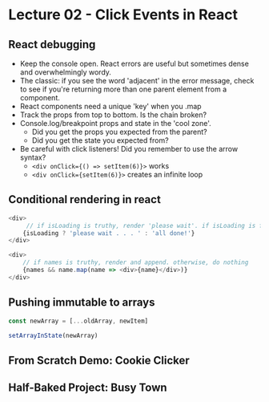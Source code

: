 # Lecture 02 - Click Events in React

## React debugging
- Keep the console open. React errors are useful but sometimes dense and overwhelmingly wordy.
- The classic: if you see the word 'adjacent' in the error message, check to see if you're returning more than one parent element from a component.
- React components need a unique 'key' when you .map
- Track the props from top to bottom. Is the chain broken?
- Console.log/breakpoint props and state in the 'cool zone'. 
    - Did you get the props you expected from the parent? 
    - Did you get the state you expected from? 
- Be careful with click listeners! Did you remember to use the arrow syntax? 
    - `<div onClick={() => setItem(6)}>` works  
    - `<div onClick={setItem(6)}>` creates an infinite loop

## Conditional rendering in react

```js
<div>
     // if isLoading is truthy, render 'please wait'. if isLoading is falsey, render 'all done!'
    {isLoading ? 'please wait . . . ' : 'all done!'}
</div>
```

```js
<div>
    // if names is truthy, render and append. otherwise, do nothing
    {names && name.map(name => <div>{name}</div>)}
</div>
```

## Pushing immutable to arrays

```js
const newArray = [...oldArray, newItem]

setArrayInState(newArray)
```

## From Scratch Demo: Cookie Clicker

## Half-Baked Project: Busy Town
